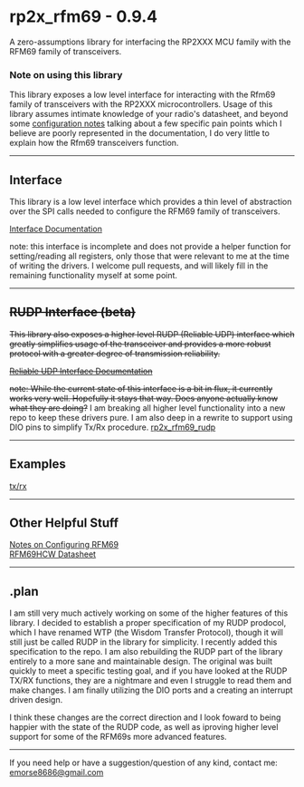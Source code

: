 # rp2x_rfm69 - 0.9.4
A zero-assumptions library for interfacing the RP2XXX MCU family with the RFM69 family of transceivers.
### Note on using this library
This library exposes a low level interface for interacting with the Rfm69 family of transceivers with the RP2XXX microcontrollers. Usage of this library assumes intimate knowledge of your radio's datasheet, and beyond some [configuration notes](docs/configuration.md) talking about a few specific pain points which I believe are poorly represented in the documentation, I do very little to explain how the Rfm69 transceivers function.  

---
## Interface
This library is a low level interface which provides a thin level of abstraction over the SPI calls needed to configure the RFM69 family of transceivers.

[Interface Documentation](docs/interface.md)

note: this interface is incomplete and does not provide a helper function for setting/reading all registers, only those that were relevant to me at the time of writing the drivers. I welcome pull requests, and will likely fill in the remaining functionality myself at some point.

---
## ~~RUDP Interface (beta)~~
~~This library also exposes a higher level RUDP (Reliable UDP) interface which greatly simplifies usage of the transceiver and provides a more robust protocol with a greater degree of transmission reliability.~~

~~[Reliable UDP Interface Documentation](docs/rudp_interface.md)~~

~~note: While the current state of this interface is a bit in flux, it currently works very well. Hopefully it stays that way. Does anyone actually know what they are doing?~~
I am breaking all higher level functionality into a new repo to keep these drivers pure. I am also deep in a rewrite to support using DIO pins to simplify Tx/Rx procedure. 
[rp2x_rfm69_rudp](https://github.com/e-mo/rp2x_rfm69_rudp)

---
## Examples
[tx/rx](https://github.com/e-mo/rfm69_rp2040/tree/main/examples/low_level)  

---
## Other Helpful Stuff
[Notes on Configuring RFM69](docs/configuration.md)  
[RFM69HCW Datasheet](https://cdn.sparkfun.com/datasheets/Wireless/General/RFM69HCW-V1.1.pdf)

---
## .plan
I am still very much actively working on some of the higher features of this library. I decided to establish a proper specification of my RUDP prodocol, which I have renamed WTP (the Wisdom Transfer Protocol), though it will still just be called RUDP in the library for simplicity. I recently added this specification to the repo. I am also rebuilding the RUDP part of the library entirely to a more sane and maintainable design. The original was built quickly to meet a specific testing goal, and if you have looked at the RUDP TX/RX functions, they are a nightmare and even I struggle to read them and make changes. I am finally utilizing the DIO ports and a creating an interrupt driven design.  

I think these changes are the correct direction and I look foward to being happier with the state of the RUDP code, as well as iproving higher level support for some of the RFM69s more advanced features.

---  
If you need help or have a suggestion/question of any kind, contact me:  
<emorse8686@gmail.com>
